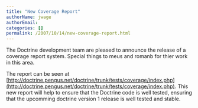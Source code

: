 ```yaml
---
title: "New Coverage Report"
authorName: jwage
authorEmail:
categories: []
permalink: /2007/10/14/new-coverage-report.html
---
```

<p>

The Doctrine development team are pleased to announce the release of a
coverage report system. Special things to meus and romanb for thier work
in this area.

</p>

<p>

The report can be seen at
[http://doctrine.pengus.net/doctrine/trunk/tests/coverage/index.php](http://doctrine.pengus.net/doctrine/trunk/tests/coverage/index.php).
This new report will help to ensure that the Doctrine code is well
tested, ensuring that the upcomming doctrine version 1 release is well
tested and stable.

</p>


